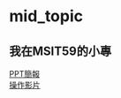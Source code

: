 # mid_topic

## 我在MSIT59的小專
[PPT簡報](https://docs.google.com/presentation/d/1ZNK51--cxIJy2gHnJFmtdFRH87BwWjTg/edit#slide=id.p1)  
[操作影片](https://drive.google.com/file/d/1oPP-gag5n42P_haGDIAShzP1bbbskOL7/view?usp=sharing)
